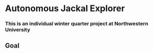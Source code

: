# Autonomous Jackal Explorer
### This is an individual winter quarter project at Northwestern University
## Goal
